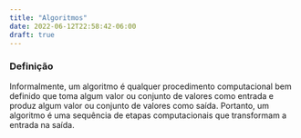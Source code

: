 ```yaml
---
title: "Algoritmos"
date: 2022-06-12T22:58:42-06:00
draft: true
---
```


### Definição
Informalmente, um algoritmo é qualquer procedimento computacional bem definido que toma algum valor ou conjunto de valores como entrada e produz algum valor ou conjunto de valores como saída. Portanto, um algoritmo é uma sequência de etapas computacionais que transformam a entrada na saída.
